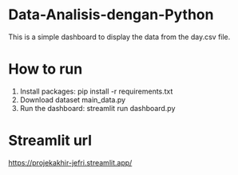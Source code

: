 # Data-Analisis-dengan-Python

This is a simple dashboard to display the data from the day.csv file.

# How to run
1. Install packages: pip install -r requirements.txt
2. Download dataset main_data.py
3. Run the dashboard: streamlit run dashboard.py

# Streamlit url
https://projekakhir-jefri.streamlit.app/
